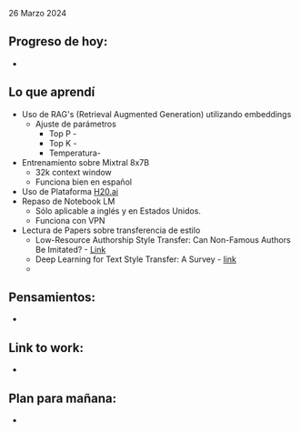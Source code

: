 26 Marzo 2024

## Progreso de hoy:
- 
## Lo que aprendí 
- Uso de RAG's (Retrieval Augmented Generation) utilizando embeddings
	- Ajuste de parámetros 
		- Top P - 
		- Top K - 
		- Temperatura-  
- Entrenamiento sobre Mixtral 8x7B 
	- 32k context window
	- Funciona bien en español 
- Uso de Plataforma [H20.ai ](https://h2o.ai/)
- Repaso de Notebook LM 
	- Sólo aplicable a inglés y en Estados Unidos. 
	- Funciona con VPN
- Lectura de Papers sobre transferencia de estilo 
	- Low-Resource Authorship Style Transfer: Can Non-Famous Authors Be Imitated? - [Link](https://arxiv.org/pdf/2212.08986.pdf)
	- Deep Learning for Text Style Transfer: A Survey - [link](https://aclanthology.org/2022.cl-1.6.pdf)
	- 

## **Pensamientos**:
- 
## Link to work: 
- 
## Plan para mañana: 
- 
